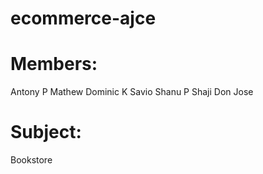 # ecommerce-ajce
# Members:
  Antony P Mathew
  Dominic K Savio
  Shanu P Shaji
  Don Jose
# Subject: 
  Bookstore
